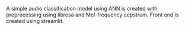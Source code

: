 A simple audio classification model using ANN is created with preprocessing using librosa and Mel-frequency cepstrum.
Front end is created using streamlit.
